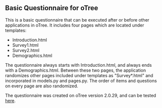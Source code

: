 ## Basic Questionnaire for oTree

This is a basic questionnaire that can be executed after or before other applications in oTree.
It includes four pages which are located under templates:

- Introduction.html
- Survey1.html
- Survey2.html
- Demographics.html

The questionnaire always starts with Introduction.html, and always ends with a Demographics.html.
Between these two pages, the application randomizes other pages included under templates as "Survey*.html" and incorporated in models.py and pages.py.
The order of items and questions on every page are also randomized.

The questionnaire was created on oTree version 2.0.29, and can be tested [here](https://otree-questionnaire.herokuapp.com "here").